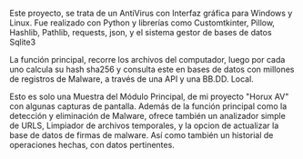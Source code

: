 Este proyecto, se trata de un AntiVirus con Interfaz gráfica para Windows y Linux.
Fue realizado con Python y librerías como Customtkinter, Pillow, Hashlib, Pathlib, requests, json, y el sistema gestor de bases de datos Sqlite3

La función principal, recorre los archivos del computador, luego por cada uno calcula su hash sha256 y consulta este en bases de datos con millones de registros de Malware,
a través de una API y una BB.DD. Local.

Esto es solo una Muestra del Módulo Principal, de mi proyecto "Horux AV" con algunas capturas de pantalla.
Además de la función principal como la detección y eliminación de Malware, ofrece también un analizador simple de URLS, Limpiador de 
archivos temporales, y la opcion de actualizar la base de datos de firmas de malware.
Así como también un historial de operaciones hechas, con datos pertinentes.
